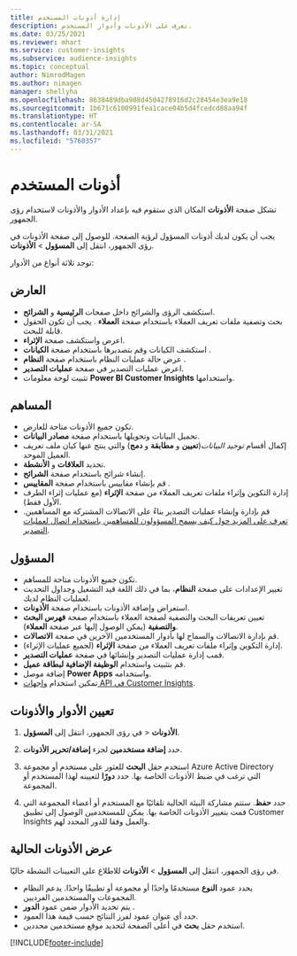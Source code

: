 ```yaml
---
title: إدارة أذونات المستخدم
description: تعرف على الأذونات وأدوار المستخدم.
ms.date: 03/25/2021
ms.reviewer: mhart
ms.service: customer-insights
ms.subservice: audience-insights
ms.topic: conceptual
author: NimrodMagen
ms.author: nimagen
manager: shellyha
ms.openlocfilehash: 8638489dba908d4504278916d2c28454e3ea9e18
ms.sourcegitcommit: 1b671c6100991fea1cace04b5d4fcedcd88aa94f
ms.translationtype: HT
ms.contentlocale: ar-SA
ms.lasthandoff: 03/31/2021
ms.locfileid: "5760357"
---
```

# <a name="user-permissions"></a>أذونات المستخدم

تشكل صفحة **الأذونات** المكان الذي ستقوم فيه بإعداد الأدوار والأذونات لاستخدام رؤى الجمهور.

يجب أن يكون لديك أذونات المسؤول لرؤية الصفحة. للوصول إلى صفحة الأذونات في رؤى الجمهور، انتقل إلى **المسؤول** > **الأذونات**.

توجد ثلاثة أنواع من الأدوار:

## <a name="viewer"></a>العارض

- استكشف الرؤى والشرائح داخل صفحات **الرئيسية** و **الشرائح**.
- بحث وتصفية ملفات تعريف العملاء باستخدام صفحة **العملاء** . يجب أن تكون الحقول قابلة للبحث.
- اعرض واستكشف صفحة **الإثراء**.
- استكشف الكيانات وقم بتصديرها باستخدام صفحة **الكيانات** .
- عرض حالة عمليات النظام باستخدام صفحة **النظام** .
- اعرض عمليات التصدير في صفحة **عمليات التصدير**.
- تثبيت لوحة معلومات **Power BI Customer Insights** واستخدامها.

## <a name="contributor"></a>المساهم

- تكون جميع الأذونات متاحة للعارض.
- تحميل البيانات وتحويلها باستخدام صفحة **مصادر البيانات**.
- إكمال أقسام *توحيد البيانات*(**تعيين** و **مطابقة** و **دمج**) والتي ينتج عنها كيان ملف تعريف العميل الموحد.
- تحديد **العلاقات** و **الأنشطة**.
- إنشاء شرائح باستخدام صفحة **الشرائح**.
- قم بإنشاء مقاييس باستخدام صفحة **المقاييس** .
- إدارة التكوين وإثراء ملفات تعريف العملاء من صفحة **الإثراء** (مع عمليات إثراء الطرف الأول فقط).
- قم بإدارة وإنشاء عمليات التصدير بناءً على الاتصالات المشتركة مع المساهمين. [تعرف على المزيد حول كيف يسمح المسؤولون للمساهمين باستخدام اتصال لعمليات التصدير](connections.md#allow-contributors-to-use-a-connection-for-exports).

## <a name="administrator"></a>المسؤول 

- تكون جميع الأذونات متاحة للمساهم.
- تغيير الإعدادات على صفحة **النظام**، بما في ذلك اللغة قيد التشغيل وجداول التحديث لعمليات النظام لديك.
- استعراض وإضافة الأذونات باستخدام صفحة **الأذونات**.
- تعيين تعريفات البحث والتصفية لصفحة العملاء باستخدام صفحة **فهرس البحث والتصفية** (يمكن الوصول إليها عبر صفحة **العملاء**).
- قم بإدارة الاتصالات والسماح لها بأدوار المستخدمين الآخرين في صفحة **الاتصالات**.
- إدارة التكوين وإثراء ملفات تعريف العملاء من صفحة **الإثراء** (لجميع عمليات الإثراء).
- قمب إدارة عمليات التصدير وإنشائها في صفحة **عمليات التصدير**.
- قم بتثبيت واستخدام **الوظيفة الإضافية لبطاقة عميل**.
- إضافة موصل **Power Apps** واستخدامه.
- تمكين استخدام [واجهات API في Customer Insights](apis.md).

## <a name="assign-roles-and-permissions"></a>تعيين الأدوار والأذونات

1. في رؤى الجمهور، انتقل إلى **المسؤول‏‎** > **الأذونات**.

1. حدد **إضافة مستخدمين** لجزء **إضافة/تحرير الأذونات**.

1. استخدم حقل **البحث** للعثور على مستخدم أو مجموعة Azure Active Directory التي ترغب في ضبط الأذونات الخاصة بها. حدد **دورًا** لتعيينه لهذا المستخدم أو المجموعة.

1. حدد **حفظ**. ستتم مشاركة البيئة الحالية تلقائيًا مع المستخدم أو أعضاء المجموعة التي قمت بتغيير الأذونات الخاصة بها. يمكن للمستخدمين الوصول إلى تطبيق Customer Insights والعمل وفقا للدور المحدد لهم.

## <a name="view-current-permissions"></a>عرض الأذونات الحالية

في رؤى الجمهور، انتقل إلى **المسؤول** > **الأذونات** للاطلاع على التعيينات النشطة حاليًا.

- يحدد عمود **النوع** مستخدمًا واحدًا أو مجموعة أو تطبيقًا واحدًا. يدعم النظام المجموعات والمستخدمين الفرديين.
- يتم تحديد الأدوار ضمن عمود **الدور** .
- حدد أي عنوان عمود لفرز النتائج حسب قيمة هذا العمود.
- استخدم حقل **بحث** في أعلى الصفحة لتحديد موقع مستخدمين محددين.


[!INCLUDE[footer-include](../includes/footer-banner.md)]
